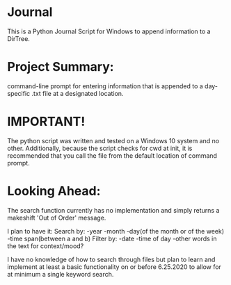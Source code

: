 # Journal
This is a Python Journal Script for Windows to append information to a DirTree.


# Project Summary:
 command-line prompt for entering information that is appended to a day-specific .txt
 file at a designated location.

# IMPORTANT!
The python script was written and tested on a Windows 10 system and no other. 
Additionally, because the script checks for cwd at init, it is recommended that 
you call the file from the default location of command prompt. 

# Looking Ahead:
The search function currently has no implementation and simply returns a makeshift 
'Out of Order' message. 

I plan to have it:
 Search by:
  -year
  -month
  -day(of the month or of the week)
  -time span(between a and b)
 Filter by:
  -date
  -time of day
  -other words in the text for context/mood?

I have no knowledge of how to search through files but plan to learn and implement 
at least a basic functionality on or before 6.25.2020 to allow for at minimum a single 
keyword search. 

